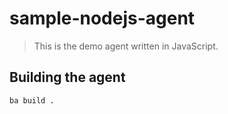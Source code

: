 # sample-nodejs-agent

> This is the demo agent written in JavaScript.

## Building the agent

`ba build .`
